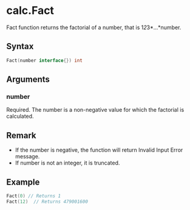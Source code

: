 # calc.Fact

Fact function returns the factorial of a number, that is 1*2*3*...*number.

## Syntax

```go
Fact(number interface{}) int
```

## Arguments

### number

Required. The number is a non-negative value for which the factorial is calculated.

## Remark

+ If the number is negative, the function will return Invalid Input Error message.
+ If number is not an integer, it is truncated.

## Example

```Go
Fact(0) // Returns 1
Fact(12)  // Returns 479001600
```
